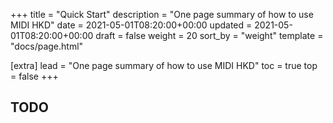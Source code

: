 +++
title = "Quick Start"
description = "One page summary of how to use MIDI HKD"
date = 2021-05-01T08:20:00+00:00
updated = 2021-05-01T08:20:00+00:00
draft = false
weight = 20
sort_by = "weight"
template = "docs/page.html"

[extra]
lead = "One page summary of how to use MIDI HKD"
toc = true
top = false
+++

## TODO
